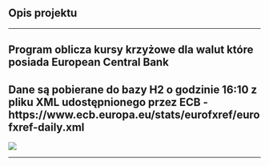 <h2>Opis projektu</h2>
<hr>
<h2>Program oblicza kursy krzyżowe dla walut które posiada European Central Bank</h2>
<h2>Dane są pobierane do bazy H2 o godzinie 16:10 z pliku XML udostępnionego przez ECB - https://www.ecb.europa.eu/stats/eurofxref/eurofxref-daily.xml</h2>
<Za pomocą RequestMapping podajemy convert/walutaBazowa/WalutaDocelowa/data, w odpowiedzi dostajemy obliczony aktualny kurs</h2>
<img src="https://github.com/michalGryczewski1998/projektowanie-serwisow-www-21712-185ic/blob/main/Lab_3%20Obs%C5%82uga%20zdarze%C5%84/Photos/Zrzut%20ekranu%202021-06-25%20000226.jpg" a>
<hr>


